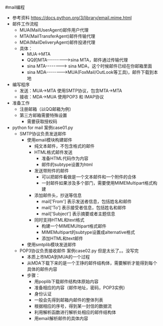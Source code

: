 #mail编程
* 参考资料
    https://docs.python.org/3/library/email.mime.html
* 邮件工作流程
    * MUA(MailUserAgent)邮件用户代理
    * MTA(MailTransferAgent)邮件传输代理
    * MDA(MailDeliveryAgent)邮件投递代理
    * 具体：
        * MUA->MTA
        * QQ的MTA--------->sina MTA，邮件通过传输代理
        * sina MTA--------> sina MDA，这个时候邮件已经在你邮箱里面
        * sina MDA-------->MUA(FoxMail/OutLook等工具)，邮件下载到本地
* 编写程序
    * 发送：MUA->MTA 使用SMTP协议，包含MTA->MTA
    * 接收：MDA->MUA 使用POP3 和 IMAP协议
* 准备工作
    * 注册邮箱（以QQ邮箱为例）
    * 第三方邮箱需要特殊设置
        * 需要获取授权码
* python for mail 案例case01.py
    * SMTP协议负责发送邮件
        * 使用email模块构建邮件
            * 纯文本邮件，不包含格式的邮件
            * HTML格式邮件发送
                * 准备HTML代码作为内容
                * 邮件的subtype设置为html
            * 发送带附件的邮件
                * 可以把邮件看做是一个文本邮件和一个附件的合体
                * 一封邮件如果涉及多个部门，需要使用MIMEMultipart格式构建
            * 添加邮件头，抄送等信息
                * mail['From'] 表示发送者信息，包括姓名和邮件
                * mail['To'] 表示接受者信息，包括姓名和邮件
                * mail['Subject'] 表示摘要或者主题信息
            * 同时支持HTML和text格式
                * 构建一个MIMEMUltipart格式邮件
                * MIMEMultipart的subtype设置成alternative格式
                * 添加HTML和text邮件
        * 使用smtplib模块发送邮件
    * POP3协议负责接收邮件 案例case02.py  但是太长了。。没写完
        * 本质上市MDA到MUA的一个过程
        * 从MDA下载下来的是一个王铮的邮件结构体，需要解析才能得到每个具体的邮件内容
        * 步骤：
            * 用poplib下载邮件结构体原始内容
            * 准备相应的内容（邮件地址，密码，POP3实例）
            * 身份认证
            * 一般会先得到邮箱内邮件的整体列表
            * 根据相应的序号，得到某一封信的数据流
            * 利用解析函数进行解析处相应的邮件结构体
            * 用email解析邮件的具体内容
    